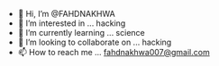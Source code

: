 - 👋 Hi, I’m @FAHDNAKHWA
- 👀 I’m interested in ... hacking
- 🌱 I’m currently learning ... science
- 💞️ I’m looking to collaborate on ... hacking
- 📫 How to reach me ...
fahdnakhwa007@gmail.com
<!---
FAHDNAKHWA/FAHDNAKHWA is a ✨ special ✨ repository because its `README.md` (this file) appears on your GitHub profile.
You can click the Preview link to take a look at your changes.
--->
